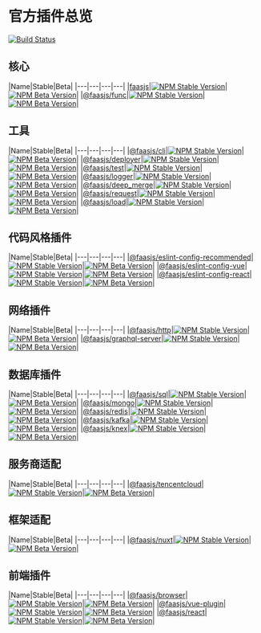 # 官方插件总览

[![Build Status](https://github.com/faasjs/faasjs/actions/workflows/ci.yml/badge.svg)](https://github.com/faasjs/faasjs/actions/workflows/ci.yml)

## 核心

|Name|Stable|Beta|
|---|---|---|---|
|[faasjs](https://github.com/faasjs/faasjs/tree/master/packages/faasjs)|[![NPM Stable Version](https://img.shields.io/npm/v/faasjs/stable.svg)](https://www.npmjs.com/package/faasjs)|[![NPM Beta Version](https://img.shields.io/npm/v/faasjs/beta.svg)](https://www.npmjs.com/package/faasjs)|
|[@faasjs/func](https://github.com/faasjs/faasjs/tree/master/packages/func)|[![NPM Stable Version](https://img.shields.io/npm/v/@faasjs/func/stable.svg)](https://www.npmjs.com/package/@faasjs/func)|[![NPM Beta Version](https://img.shields.io/npm/v/@faasjs/func/beta.svg)](https://www.npmjs.com/package/@faasjs/func)|

## 工具

|Name|Stable|Beta|
|---|---|---|---|
|[@faasjs/cli](https://github.com/faasjs/faasjs/tree/master/packages/cli)|[![NPM Stable Version](https://img.shields.io/npm/v/@faasjs/cli/stable.svg)](https://www.npmjs.com/package/@faasjs/cli)|[![NPM Beta Version](https://img.shields.io/npm/v/@faasjs/cli/beta.svg)](https://www.npmjs.com/package/@faasjs/cli)|
|[@faasjs/deployer](https://github.com/faasjs/faasjs/tree/master/packages/deployer)|[![NPM Stable Version](https://img.shields.io/npm/v/@faasjs/deployer/stable.svg)](https://www.npmjs.com/package/@faasjs/deployer)|[![NPM Beta Version](https://img.shields.io/npm/v/@faasjs/deployer/beta.svg)](https://www.npmjs.com/package/@faasjs/deployer)|
|[@faasjs/test](https://github.com/faasjs/faasjs/tree/master/packages/test)|[![NPM Stable Version](https://img.shields.io/npm/v/@faasjs/test/stable.svg)](https://www.npmjs.com/package/@faasjs/test)|[![NPM Beta Version](https://img.shields.io/npm/v/@faasjs/test/beta.svg)](https://www.npmjs.com/package/@faasjs/test)|
|[@faasjs/logger](https://github.com/faasjs/faasjs/tree/master/packages/logger)|[![NPM Stable Version](https://img.shields.io/npm/v/@faasjs/logger/stable.svg)](https://www.npmjs.com/package/@faasjs/logger)|[![NPM Beta Version](https://img.shields.io/npm/v/@faasjs/logger/beta.svg)](https://www.npmjs.com/package/@faasjs/logger)|
|[@faasjs/deep_merge](https://github.com/faasjs/faasjs/tree/master/packages/deep_merge)|[![NPM Stable Version](https://img.shields.io/npm/v/@faasjs/deep_merge/stable.svg)](https://www.npmjs.com/package/@faasjs/deep_merge)|[![NPM Beta Version](https://img.shields.io/npm/v/@faasjs/deep_merge/beta.svg)](https://www.npmjs.com/package/@faasjs/deep_merge)|
|[@faasjs/request](https://github.com/faasjs/faasjs/tree/master/packages/request)|[![NPM Stable Version](https://img.shields.io/npm/v/@faasjs/request/stable.svg)](https://www.npmjs.com/package/@faasjs/request)|[![NPM Beta Version](https://img.shields.io/npm/v/@faasjs/request/beta.svg)](https://www.npmjs.com/package/@faasjs/request)|
|[@faasjs/load](https://github.com/faasjs/faasjs/tree/master/packages/load)|[![NPM Stable Version](https://img.shields.io/npm/v/@faasjs/load/stable.svg)](https://www.npmjs.com/package/@faasjs/load)|[![NPM Beta Version](https://img.shields.io/npm/v/@faasjs/load/beta.svg)](https://www.npmjs.com/package/@faasjs/load)|

## 代码风格插件

|Name|Stable|Beta|
|---|---|---|---|
|[@faasjs/eslint-config-recommended](https://github.com/faasjs/faasjs/tree/master/packages/eslint-config-recommended)|[![NPM Stable Version](https://img.shields.io/npm/v/@faasjs/eslint-config-recommended/stable.svg)](https://www.npmjs.com/package/@faasjs/eslint-config-recommended)|[![NPM Beta Version](https://img.shields.io/npm/v/@faasjs/eslint-config-recommended/beta.svg)](https://www.npmjs.com/package/@faasjs/eslint-config-recommended)|
|[@faasjs/eslint-config-vue](https://github.com/faasjs/faasjs/tree/master/packages/eslint-config-vue)|[![NPM Stable Version](https://img.shields.io/npm/v/@faasjs/eslint-config-vue/stable.svg)](https://www.npmjs.com/package/@faasjs/eslint-config-vue)|[![NPM Beta Version](https://img.shields.io/npm/v/@faasjs/eslint-config-vue/beta.svg)](https://www.npmjs.com/package/@faasjs/eslint-config-vue)|
|[@faasjs/eslint-config-react](https://github.com/faasjs/faasjs/tree/master/packages/eslint-config-react)|[![NPM Stable Version](https://img.shields.io/npm/v/@faasjs/eslint-config-react/stable.svg)](https://www.npmjs.com/package/@faasjs/eslint-config-react)|[![NPM Beta Version](https://img.shields.io/npm/v/@faasjs/eslint-config-react/beta.svg)](https://www.npmjs.com/package/@faasjs/eslint-config-react)|

## 网络插件

|Name|Stable|Beta|
|---|---|---|---|
|[@faasjs/http](https://github.com/faasjs/faasjs/tree/master/packages/http)|[![NPM Stable Version](https://img.shields.io/npm/v/@faasjs/http/stable.svg)](https://www.npmjs.com/package/@faasjs/http)|[![NPM Beta Version](https://img.shields.io/npm/v/@faasjs/http/beta.svg)](https://www.npmjs.com/package/@faasjs/http)|
|[@faasjs/graphql-server](https://github.com/faasjs/faasjs/tree/master/packages/graphql-server)|[![NPM Stable Version](https://img.shields.io/npm/v/@faasjs/graphql-server/stable.svg)](https://www.npmjs.com/package/@faasjs/graphql-server)|[![NPM Beta Version](https://img.shields.io/npm/v/@faasjs/graphql-server/beta.svg)](https://www.npmjs.com/package/@faasjs/graphql-server)|

## 数据库插件

|Name|Stable|Beta|
|---|---|---|---|
|[@faasjs/sql](https://github.com/faasjs/faasjs/tree/master/packages/sql)|[![NPM Stable Version](https://img.shields.io/npm/v/@faasjs/sql/stable.svg)](https://www.npmjs.com/package/@faasjs/sql)|[![NPM Beta Version](https://img.shields.io/npm/v/@faasjs/sql/beta.svg)](https://www.npmjs.com/package/@faasjs/sql)|
|[@faasjs/mongo](https://github.com/faasjs/faasjs/tree/master/packages/mongo)|[![NPM Stable Version](https://img.shields.io/npm/v/@faasjs/mongo/stable.svg)](https://www.npmjs.com/package/@faasjs/mongo)|[![NPM Beta Version](https://img.shields.io/npm/v/@faasjs/mongo/beta.svg)](https://www.npmjs.com/package/@faasjs/mongo)|
|[@faasjs/redis](https://github.com/faasjs/faasjs/tree/master/packages/redis)|[![NPM Stable Version](https://img.shields.io/npm/v/@faasjs/redis/stable.svg)](https://www.npmjs.com/package/@faasjs/redis)|[![NPM Beta Version](https://img.shields.io/npm/v/@faasjs/redis/beta.svg)](https://www.npmjs.com/package/@faasjs/redis)|
|[@faasjs/kafka](https://github.com/faasjs/faasjs/tree/master/packages/kafka)|[![NPM Stable Version](https://img.shields.io/npm/v/@faasjs/kafka/stable.svg)](https://www.npmjs.com/package/@faasjs/kafka)|[![NPM Beta Version](https://img.shields.io/npm/v/@faasjs/kafka/beta.svg)](https://www.npmjs.com/package/@faasjs/kafka)|
|[@faasjs/knex](https://github.com/faasjs/faasjs/tree/master/packages/knex)|[![NPM Stable Version](https://img.shields.io/npm/v/@faasjs/knex/stable.svg)](https://www.npmjs.com/package/@faasjs/knex)|[![NPM Beta Version](https://img.shields.io/npm/v/@faasjs/knex/beta.svg)](https://www.npmjs.com/package/@faasjs/knex)|

## 服务商适配

|Name|Stable|Beta|
|---|---|---|---|
|[@faasjs/tencentcloud](https://github.com/faasjs/faasjs/tree/master/packages/tencentcloud)|[![NPM Stable Version](https://img.shields.io/npm/v/@faasjs/tencentcloud/stable.svg)](https://www.npmjs.com/package/@faasjs/tencentcloud)|[![NPM Beta Version](https://img.shields.io/npm/v/@faasjs/tencentcloud/beta.svg)](https://www.npmjs.com/package/@faasjs/tencentcloud)|

## 框架适配

|Name|Stable|Beta|
|---|---|---|---|
|[@faasjs/nuxt](https://github.com/faasjs/faasjs/tree/master/packages/nuxt)|[![NPM Stable Version](https://img.shields.io/npm/v/@faasjs/nuxt/stable.svg)](https://www.npmjs.com/package/@faasjs/nuxt)|[![NPM Beta Version](https://img.shields.io/npm/v/@faasjs/nuxt/beta.svg)](https://www.npmjs.com/package/@faasjs/nuxt)|

## 前端插件

|Name|Stable|Beta|
|---|---|---|---|
|[@faasjs/browser](https://github.com/faasjs/faasjs/tree/master/packages/browser)|[![NPM Stable Version](https://img.shields.io/npm/v/@faasjs/browser/stable.svg)](https://www.npmjs.com/package/@faasjs/browser)|[![NPM Beta Version](https://img.shields.io/npm/v/@faasjs/browser/beta.svg)](https://www.npmjs.com/package/@faasjs/browser)|
|[@faasjs/vue-plugin](https://github.com/faasjs/faasjs/tree/master/packages/vue-plugin)|[![NPM Stable Version](https://img.shields.io/npm/v/@faasjs/vue-plugin/stable.svg)](https://www.npmjs.com/package/@faasjs/vue-plugin)|[![NPM Beta Version](https://img.shields.io/npm/v/@faasjs/vue-plugin/beta.svg)](https://www.npmjs.com/package/@faasjs/vue-plugin)|
|[@faasjs/react](https://github.com/faasjs/faasjs/tree/master/packages/react)|[![NPM Stable Version](https://img.shields.io/npm/v/@faasjs/react/stable.svg)](https://www.npmjs.com/package/@faasjs/react)|[![NPM Beta Version](https://img.shields.io/npm/v/@faasjs/react/beta.svg)](https://www.npmjs.com/package/@faasjs/react)|
